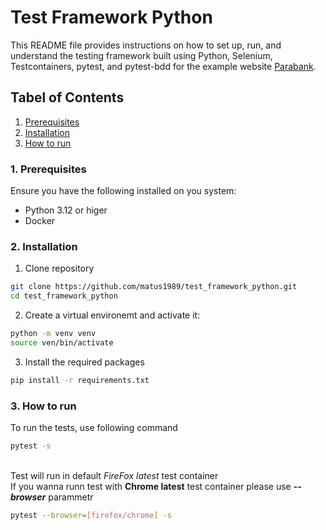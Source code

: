 # **Test Framework Python**
This README file provides instructions on how to set up, run, and understand the testing framework built using Python, Selenium, Testcontainers, pytest, and pytest-bdd for the example website [Parabank](https://parabank.parasoft.com/parabank/index.htm).

## **Tabel of Contents**
1. [Prerequisites](#item-one)
2. [Installation](#item-two)
3. [How to run]($item-three)


<a id="item-one"></a>
### **1. Prerequisites**

Ensure you have the following installed on you system:
- Python 3.12 or higer
- Docker

<a id="item-two"></a>
### **2. Installation**

1. Clone repository
```sh
git clone https://github.com/matus1989/test_framework_python.git
cd test_framework_python
```
2. Create a virtual environemt and activate it:
```sh
python -m venv venv
source ven/bin/activate
```
3. Install the required packages
```sh
pip install -r requirements.txt
```

<a id="item-three"></a>
### **3. How to run**
To run the tests, use following command

```sh
pytest -s
```
<br>Test will run in default *FireFox latest* test container 
<br>If you wanna runn test with **Chrome latest** test container please use ***--browser*** parammetr
```sh
pytest --browser=[firefox/chrome] -s
```  
